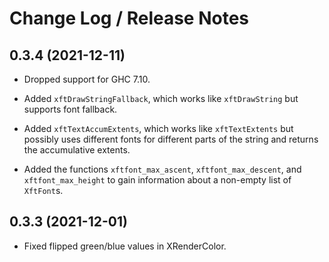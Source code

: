 # Change Log / Release Notes

## 0.3.4 (2021-12-11)

  * Dropped support for GHC 7.10.

  * Added `xftDrawStringFallback`, which works like `xftDrawString` but
    supports font fallback.

  * Added `xftTextAccumExtents`, which works like `xftTextExtents` but
    possibly uses different fonts for different parts of the string and
    returns the accumulative extents.

  * Added the functions `xftfont_max_ascent`, `xftfont_max_descent`, and
    `xftfont_max_height` to gain information about a non-empty list of
    `XftFont`s.

## 0.3.3 (2021-12-01)

  * Fixed flipped green/blue values in XRenderColor.
